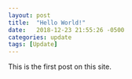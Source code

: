 ```yaml
---
layout: post
title:  "Hello World!"
date:   2018-12-23 21:55:26 -0500
categories: update
tags: [Update]
---
```

This is the first post on this site.
